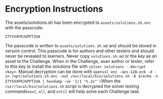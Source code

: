 # Encryption Instructions

The assets/solutions.sh has been encrypted to `assets/solutions.sh.enc` with the passcode:

`Z7YSV4FRJGPPT2UA`

The passcode is written to `assets/solutions.sh.md` and should be stored in version control. This passcode is for authors and other testers and should never be revealed to learners. Never copy `solutions.sh.md` or the key as an asset to the Challenge. When in the Challenge, asan author or tester, refer to this key to install the solutions file with `solver solutions --decrypt <key>`. Manual decryption can be done with `openssl enc -aes-128-ecb -d -in /opt/solutions.sh.enc -out /usr/local/bin/solutions.sh -K $(echo -n Z7YSV4FRJGPPT2UA | hexdump -ve '1/1 "%.2x"')`When the `/usr/local/bin/solutions.sh` script is decrypted the solver testing commands`next`, `all`, and `until` will help solve each Challenge task.